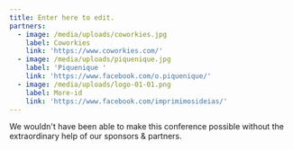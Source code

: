 ```yaml
---
title: Enter here to edit.
partners:
  - image: /media/uploads/coworkies.jpg
    label: Coworkies
    link: 'https://www.coworkies.com/'
  - image: /media/uploads/piquenique.jpg
    label: 'Piquenique '
    link: 'https://www.facebook.com/o.piquenique/'
  - image: /media/uploads/logo-01-01.png
    label: More-id
    link: 'https://www.facebook.com/imprimimosideias/'
---
```

We wouldn't have been able to make this conference possible without the extraordinary help of our sponsors & partners.
